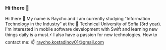 ### Hi there 👋

<!--
**Raycho01/Raycho01** is a ✨ _special_ ✨ repository because its `README.md` (this file) appears on your GitHub profile.

Here are some ideas to get you started:

- 🔭 I’m currently working on ...
- 🌱 I’m currently learning ...
- 👯 I’m looking to collaborate on ...
- 🤔 I’m looking for help with ...
- 💬 Ask me about ...
- 📫 How to reach me: ...
- 😄 Pronouns: ...
- ⚡ Fun fact: ...
-->

Hi there 👋
My name is Raycho and I am currently studying "Information Technology in the Industry" at the 🌱 Technical University of Sofia (3rd year). I'm interested in mobile software development with Swift and learning new things daily is a must.⚡️ I also have a passion for new technologies. How to contact me: 
📫 raycho.kostadinov01@gmail.com
